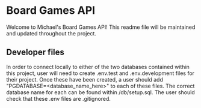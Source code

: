 # Board Games API

Welcome to Michael's Board Games API! This readme file will be maintained and updated throughout the project. 

## Developer files

In order to connect locally to either of the two databases contained within this project, user will need to create .env.test and .env.development files for their project. Once these have been created, a user should add "PGDATABASE=<database_name_here>" to each of these files. The correct database name for each can be found within /db/setup.sql. The user should check that these .env files are .gitignored. 